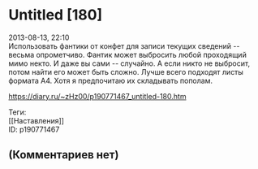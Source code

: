 Untitled [180]
==============

  
2013-08-13, 22:10  
 Использовать фантики от конфет для записи текущих сведений -- весьма опрометчиво. Фантик может выбросить любой проходящий мимо некто. И даже вы сами -- случайно. А если никто не выбросит, потом найти его может быть сложно. Лучше всего подходят листы формата А4. Хотя я предпочитаю их складывать пополам.   
  
<https://diary.ru/~zHz00/p190771467_untitled-180.htm>  
  
Теги:  
[[Наставления]]  
ID: p190771467  


(Комментариев нет)
------------------